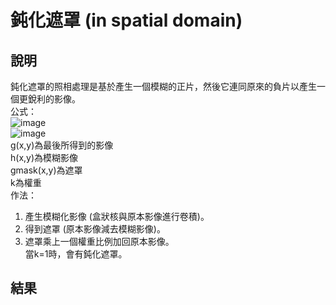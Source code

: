 # 鈍化遮罩 (in spatial domain)
## 說明
鈍化遮罩的照相處理是基於產生一個模糊的正片，然後它連同原來的負片以產生一個更銳利的影像。  
公式：  
![image](https://user-images.githubusercontent.com/86739086/146036483-8b81b6cf-157a-4931-95bd-36cab823a083.png)  
![image](https://user-images.githubusercontent.com/86739086/146036511-13b1b10d-90dd-4040-a445-0cfb385df02b.png)  
g(x,y)為最後所得到的影像  
h(x,y)為模糊影像  
gmask(x,y)為遮罩  
k為權重  
作法：  
1. 產生模糊化影像 (盒狀核與原本影像進行卷積)。  
2. 得到遮罩 (原本影像減去模糊影像)。  
3. 遮罩乘上一個權重比例加回原本影像。  
當k=1時，會有鈍化遮罩。  

## 結果
